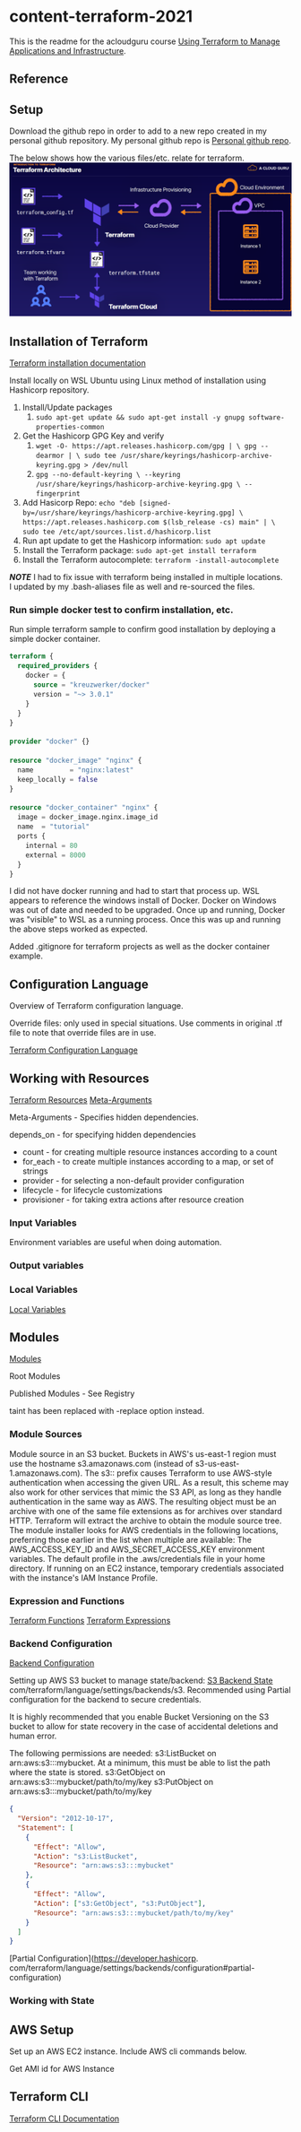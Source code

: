 # content-terraform-2021

This is the readme for the acloudguru course [Using Terraform to Manage Applications and Infrastructure](https://learn.acloud.guru/course/using-terraform-to-manage-applications-and-infrastructure/dashboard).

## Reference

## Setup

Download the github repo in order to add to a new repo created in my personal github repository.  My personal github 
repo is [Personal github repo](https://github.com/DavidHartman-Personal/UsingTerraformToManageApplications).

The below shows how the various files/etc. relate for terraform.
![img.png](img.png)

## Installation of Terraform

[Terraform installation documentation](https://developer.hashicorp.com/terraform/tutorials/aws-get-started/install-cli)

Install locally on WSL Ubuntu using Linux method of installation using Hashicorp repository.

1. Install/Update packages
   1. `sudo apt-get update && sudo apt-get install -y gnupg software-properties-common`
2. Get the Hashicorp GPG Key and verify
   1. `wget -O- https://apt.releases.hashicorp.com/gpg | \
gpg --dearmor | \
sudo tee /usr/share/keyrings/hashicorp-archive-keyring.gpg > /dev/null
`
   2. `gpg --no-default-keyring \
--keyring /usr/share/keyrings/hashicorp-archive-keyring.gpg \
--fingerprint
`
3. Add Hasicorp Repo: `echo "deb [signed-by=/usr/share/keyrings/hashicorp-archive-keyring.gpg] \
https://apt.releases.hashicorp.com $(lsb_release -cs) main" | \
sudo tee /etc/apt/sources.list.d/hashicorp.list
`
4. Run apt update to get the Hashicorp information: `sudo apt update`
5. Install the Terraform package: `sudo apt-get install terraform`
6. Install the Terraform autocomplete: `terraform -install-autocomplete`


***NOTE***
I had to fix issue with terraform being installed in multiple locations.  
I updated by my .bash-aliases file as well and re-sourced the files.

### Run simple docker test to confirm installation, etc.

Run simple terraform sample to confirm good installation by deploying a simple docker container.

```terraform
terraform {
  required_providers {
    docker = {
      source = "kreuzwerker/docker"
      version = "~> 3.0.1"
    }
  }
}

provider "docker" {}

resource "docker_image" "nginx" {
  name         = "nginx:latest"
  keep_locally = false
}

resource "docker_container" "nginx" {
  image = docker_image.nginx.image_id
  name  = "tutorial"
  ports {
    internal = 80
    external = 8000
  }
}
```

I did not have docker running and had to start that process up.  WSL appears to reference the windows install of 
Docker.  Docker on Windows was out of date and needed to be upgraded.
Once up and running, Docker was "visible" to WSL as a running process.  Once this was up and running the above steps 
worked as expected.

Added .gitignore for terraform projects as well as the docker container example.

## Configuration Language

Overview of Terraform configuration language.

Override files: only used in special situations.  Use comments in original .tf file to note that override files are 
in use.

[Terraform Configuration Language](https://developer.hashicorp.com/terraform/language)

## Working with Resources

[Terraform Resources](https://developer.hashicorp.com/terraform/language/resources)
[Meta-Arguments](https://developer.hashicorp.com/terraform/language/meta-arguments/depends_on)

Meta-Arguments - Specifies hidden dependencies.

depends_on - for specifying hidden dependencies

* count - for creating multiple resource instances according to a count
* for_each - to create multiple instances according to a map, or set of strings
* provider - for selecting a non-default provider configuration
* lifecycle - for lifecycle customizations
* provisioner - for taking extra actions after resource creation

### Input Variables

Environment variables are useful when doing automation.


### Output variables

### Local Variables

[Local Variables](https://developer.hashicorp.com/terraform/language/values/locals)

## Modules

[Modules](https://developer.hashicorp.com/terraform/language/modules)

Root Modules

Published Modules - See Registry

taint has been replaced with -replace option instead.

### Module Sources

Module source in an S3 bucket.
Buckets in AWS's us-east-1 region must use the hostname s3.amazonaws.com (instead of s3-us-east-1.amazonaws.com).
The s3:: prefix causes Terraform to use AWS-style authentication when accessing the given URL. As a result, this scheme may also work for other services that mimic the S3 API, as long as they handle authentication in the same way as AWS.
The resulting object must be an archive with one of the same file extensions as for archives over standard HTTP. Terraform will extract the archive to obtain the module source tree.
The module installer looks for AWS credentials in the following locations, preferring those earlier in the list when multiple are available:
The AWS_ACCESS_KEY_ID and AWS_SECRET_ACCESS_KEY environment variables.
The default profile in the .aws/credentials file in your home directory.
If running on an EC2 instance, temporary credentials associated with the instance's IAM Instance Profile.

### Expression and Functions

[Terraform Functions](https://developer.hashicorp.com/terraform/language/functions)
[Terraform Expressions](https://developer.hashicorp.com/terraform/language/expressions)

### Backend Configuration

[Backend Configuration](https://developer.hashicorp.com/terraform/language/settings/backends/configuration)

Setting up AWS S3 bucket to manage state/backend: [S3 Backend State](https://developer.hashicorp.com/terraform/language/settings/backends/s3)
com/terraform/language/settings/backends/s3.
Recommended using Partial configuration for the backend to secure credentials.

It is highly recommended that you enable Bucket Versioning on the S3 bucket to allow for state recovery in the case of accidental deletions and human error.

The following permissions are needed:
s3:ListBucket on arn:aws:s3:::mybucket. At a minimum, this must be able to list the path where the state is stored.
s3:GetObject on arn:aws:s3:::mybucket/path/to/my/key
s3:PutObject on arn:aws:s3:::mybucket/path/to/my/key

```json
{
  "Version": "2012-10-17",
  "Statement": [
    {
      "Effect": "Allow",
      "Action": "s3:ListBucket",
      "Resource": "arn:aws:s3:::mybucket"
    },
    {
      "Effect": "Allow",
      "Action": ["s3:GetObject", "s3:PutObject"],
      "Resource": "arn:aws:s3:::mybucket/path/to/my/key"
    }
  ]
}
```

[Partial Configuration](https://developer.hashicorp.
com/terraform/language/settings/backends/configuration#partial-configuration)

### Working with State



## AWS Setup

Set up an AWS EC2 instance.  Include AWS cli commands below.

Get AMI id for AWS Instance

## Terraform CLI

[Terraform CLI Documentation](https://developer.hashicorp.com/terraform/cli)





